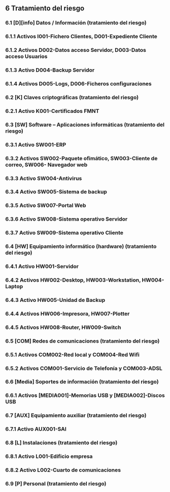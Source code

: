 ## 6 Tratamiento del riesgo

###  6.1 [D][info] Datos / Información (tratamiento del riesgo)

###  6.1.1 Activos I001-Fichero Clientes, D001-Expediente Cliente

###  6.1.2 Activos D002-Datos acceso Servidor, D003-Datos acceso Usuarios

###  6.1.3 Activo D004-Backup Servidor

###  6.1.4 Activos D005-Logs, D006-Ficheros configuraciones

###  6.2 [K] Claves criptográficas (tratamiento del riesgo)

###  6.2.1 Activo K001-Certificados FMNT

###  6.3 [SW] Software – Aplicaciones informáticas (tratamiento del riesgo)

###  6.3.1 Activo SW001-ERP

###  6.3.2 Activos SW002-Paquete ofimático, SW003-Cliente de correo, SW006- Navegador web

###  6.3.3 Activo SW004-Antivirus

###  6.3.4 Activo SW005-Sistema de backup

###  6.3.5 Activo SW007-Portal Web

###  6.3.6 Activo SW008-Sistema operativo Servidor

###  6.3.7 Activo SW009-Sistema operativo Cliente

###  6.4 [HW] Equipamiento informático (hardware) (tratamiento del riesgo)

###  6.4.1 Activo HW001-Servidor

###  6.4.2 Activos HW002-Desktop, HW003-Workstation, HW004-Laptop

###  6.4.3 Activo HW005-Unidad de Backup

###  6.4.4 Activos HW006-Impresora, HW007-Plotter

###  6.4.5 Activos HW008-Router, HW009-Switch

###  6.5 [COM] Redes de comunicaciones (tratamiento del riesgo)

###  6.5.1 Activos COM002-Red local y COM004-Red Wifi

###  6.5.2 Activos COM001-Servicio de Telefonía y COM003-ADSL

###  6.6 [Media] Soportes de información (tratamiento del riesgo)

###  6.6.1 Activos [MEDIA001]-Memorias USB y [MEDIA002]-Discos USB

###  6.7 [AUX] Equipamiento auxiliar (tratamiento del riesgo)

###  6.7.1 Activo AUX001-SAI

###  6.8 [L] Instalaciones (tratamiento del riesgo)

###  6.8.1 Activo L001-Edificio empresa

###  6.8.2 Activo L002-Cuarto de comunicaciones

###  6.9 [P] Personal (tratamiento del riesgo)
